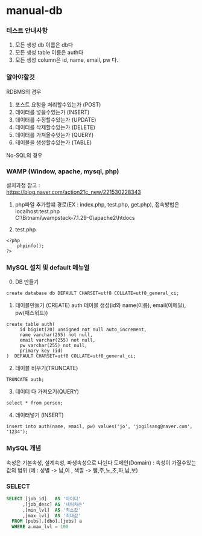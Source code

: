 # manual-db

### 테스트 안내사항
1. 모든 생성 db 이름은 db다  
2. 모든 생성 table 이름은 auth다  
3. 모든 생성 column은 id, name, email, pw 다.  

### 알아야할것
RDBMS의 경우

1. 포스트 요청을 처리할수있는가 (POST)
3. 데이터를 넣을수있는가 (INSERT)
4. 데이터를 수정할수있는가 (UPDATE)
5. 데이터를 삭제할수있는가 (DELETE)
6. 데이터를 가져올수잇는가 (QUERY)
7. 테이블을 생성할수있는가 (TABLE)


No-SQL의 경우

### WAMP (Window, apache, mysql, php)  
설치과정 참고 :  
https://blog.naver.com/action21c_new/221530228343  

1. php파일 추가할떄 경로(EX : index.php, test.php, get.php), 접속방법은 localhost:test.php  
C:\Bitnami\wampstack-7.1.29-0\apache2\htdocs  

2. test.php
```
<?php
    phpinfo();
?>
```

### MySQL 설치 및 default 메뉴얼

0. DB 만들기
```
create database db DEFAULT CHARSET=utf8 COLLATE=utf8_general_ci;
```
1. 테이블만들기 (CREATE)
auth 테이블 생성(id와 name(이름), email(이메일), pw(패스워드))
```
create table auth(
     id bigint(20) unsigned not null auto_increment,
     name varchar(255) not null,
     email varchar(255) not null,
     pw varchar(255) not null,
     primary key (id)
)  DEFAULT CHARSET=utf8 COLLATE=utf8_general_ci;
```
2. 테이블 비우기(TRUNCATE)
```
TRUNCATE auth;
```
3. 데이터 다 가져오기(QUERY)
```
select * from person;
```

4. 데이터넣기 (INSERT)
```
insert into auth(name, email, pw) values('jo', 'jogilsang@naver.com', '1234');
```

### MySQL 개념
속성은 기본속성, 설계속성, 파생속성으로 나뉜다
도메인(Domain) : 속성이 가질수있는 값의 범위 (예 : 성별 -> 남,여 , 색깔 -> 빨,주,노,초,파,남,보)

### SELECT
```sql
SELECT [job_id]   AS '아이디'
      ,[job_desc] AS '내림차순'
      ,[min_lvl]  AS '최소값'
      ,[max_lvl]  AS '최대값'
  FROM [pubs].[dbo].[jobs] a
  WHERE a.max_lvl = 100
```
